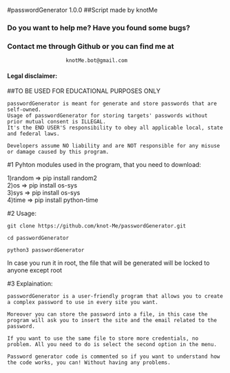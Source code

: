 #passwordGenerator 1.0.0
##Script made by knotMe

### Do you want to help me? Have you found some bugs?
### Contact me through Github or you can find me at
                       knotMe.bot@gmail.com
	   
#### Legal disclaimer:
##TO BE USED FOR EDUCATIONAL PURPOSES ONLY
```
passwordGenerator is meant for generate and store passwords that are self-owned.
Usage of passwordGenerator for storing targets' passwords without prior mutual consent is ILLEGAL. 
It's the END USER'S responsibility to obey all applicable local, state and federal laws. 
```
```
Developers assume NO liability and are NOT responsible for any misuse 
or damage caused by this program.
```



#1 Pyhton modules used in the program, that you need to download:
 
1)random   =>  pip install random2   
2)os	 =>  pip install os-sys   
3)sys	 =>  pip install os-sys   
4)time	 =>  pip install python-time



#2 Usage:
```
git clone https://github.com/knot-Me/passwordGenerator.git
```
```
cd passwordGenerator
```
```
python3 passwordGenerator
```
In case you run it in root, the file that will be generated will be
locked to anyone except root



#3 Explaination:
```
passwordGenerator is a user-friendly program that allows you to create a complex password to use in every site you want.

Moreover you can store the password into a file, in this case the program will ask you to insert the site and the email related to the password.

If you want to use the same file to store more credentials, no problem. All you need to do is select the second option in the menu.

Password generator code is commented so if you want to understand how the code works, you can! Without having any problems.
```
